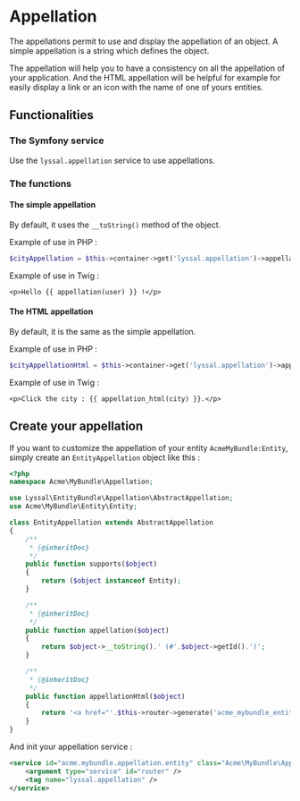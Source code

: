 # Appellation

The appellations permit to use and display the appellation of an object.
A simple appellation is a string which defines the object.

The appellation will help you to have a consistency on all the appellation of your application.
And the HTML appellation will be helpful for example for easily display a link or an icon with the name of one of yours entities.


## Functionalities

### The Symfony service

Use the `lyssal.appellation` service to use appellations.


### The functions

#### The simple appellation

By default, it uses the `__toString()` method of the object.

Example of use in PHP :

```php
$cityAppellation = $this->container->get('lyssal.appellation')->appellation($city);
```

Example of use in Twig :

```twig
<p>Hello {{ appellation(user) }} !</p>
```


#### The HTML appellation

By default, it is the same as the simple appellation.

Example of use in PHP :

```php
$cityAppellationHtml = $this->container->get('lyssal.appellation')->appellationHtml($city);
```

Example of use in Twig :

```twig
<p>Click the city : {{ appellation_html(city) }}.</p>
```


## Create your appellation

If you want to customize the appellation of your entity `AcmeMyBundle:Entity`, simply create an `EntityAppellation` object like this :

```php
<?php
namespace Acme\MyBundle\Appellation;

use Lyssal\EntityBundle\Appellation\AbstractAppellation;
use Acme\MyBundle\Entity\Entity;

class EntityAppellation extends AbstractAppellation
{
    /**
     * {@inheritDoc}
     */
    public function supports($object)
    {
        return ($object instanceof Entity);
    }

    /**
     * {@inheritDoc}
     */
    public function appellation($object)
    {
        return $object->__toString().' (#'.$object->getId().')';
    }

    /**
     * {@inheritDoc}
     */
    public function appellationHtml($object)
    {
        return '<a href="'.$this->router->generate('acme_mybundle_entity_view', array('entity' => $object->getId())).'">'.$this->appellation($object).'</a>';
    }
}
```

And init your appellation service :

```xml
<service id="acme.mybundle.appellation.entity" class="Acme\MyBundle\Appellation\EntityAppellation">
    <argument type="service" id="router" />
    <tag name="lyssal.appellation" />
</service>
```
